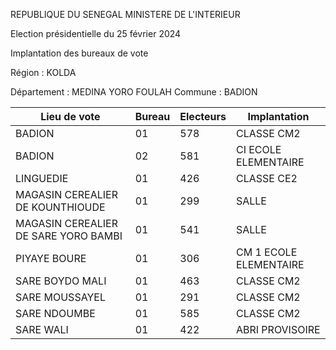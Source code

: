 REPUBLIQUE DU SENEGAL MINISTERE DE L'INTERIEUR

Election présidentielle du 25 février 2024

Implantation des bureaux de vote

Région : KOLDA

Département : MEDINA YORO FOULAH Commune : BADION

| Lieu de vote | Bureau | Electeurs | Implantation |
| - | - | - | - |
| BADION | 01 | 578 | CLASSE CM2 |
| BADION | 02 | 581 | CI ECOLE ELEMENTAIRE |
| LINGUEDIE | 01 | 426 | CLASSE CE2 |
| MAGASIN CEREALIER DE KOUNTHIOUDE | 01 | 299 | SALLE |
| MAGASIN CEREALIER DE SARE YORO BAMBI | 01 | 541 | SALLE |
| PIYAYE BOURE | 01 | 306 | CM 1 ECOLE ELEMENTAIRE |
| SARE BOYDO MALI | 01 | 463 | CLASSE CM2 |
| SARE MOUSSAYEL | 01 | 291 | CLASSE CM2 |
| SARE NDOUMBE | 01 | 585 | CLASSE CM2 |
| SARE WALI | 01 | 422 | ABRI PROVISOIRE |

<!-- PageNumber="1/12" -->
